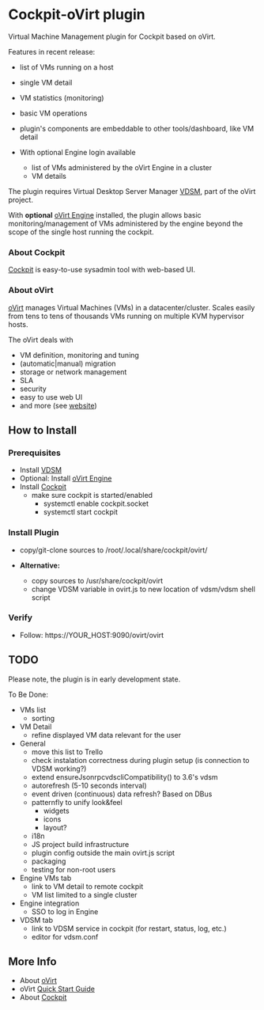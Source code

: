 # Cockpit-oVirt plugin
Virtual Machine Management plugin for Cockpit based on oVirt. 

Features in recent release:

* list of VMs running on a host
* single VM detail
* VM statistics (monitoring)
* basic VM operations
* plugin's components are embeddable to other tools/dashboard, like VM detail

* With optional Engine login available
    * list of VMs administered by the oVirt Engine in a cluster
    * VM details


The plugin requires Virtual Desktop Server Manager [VDSM](http://www.ovirt.org/Installing_VDSM_from_rpm), part of the oVirt project.

With **optional** [oVirt Engine](http://www.ovirt.org/Quick_Start_Guide) installed, the plugin allows basic monitoring/management of VMs administered by the engine beyond the scope of the single host running the cockpit. 

### About Cockpit
[Cockpit](http://cockpit-project.org/) is easy-to-use sysadmin tool with web-based UI.
 
### About oVirt
[oVirt](http://www.ovirt.org/Home) manages Virtual Machines (VMs) in a datacenter/cluster. 
Scales easily from tens to tens of thousands VMs running on multiple KVM hypervisor hosts.

The oVirt deals with
* VM definition, monitoring and tuning
* (automatic|manual) migration
* storage or network management
* SLA
* security
* easy to use web UI
* and more (see [website](http://www.ovirt.org/Home))
  

## How to Install
### Prerequisites 
* Install [VDSM](http://www.ovirt.org/Installing_VDSM_from_rpm)
* Optional: Install [oVirt Engine](http://www.ovirt.org/Quick_Start_Guide)
* Install [Cockpit](http://cockpit-project.org/running.html)
    * make sure cockpit is started/enabled
        * systemctl enable cockpit.socket
        * systemctl start cockpit

### Install Plugin
* copy/git-clone sources to /root/.local/share/cockpit/ovirt/

* **Alternative:**
    * copy sources to /usr/share/cockpit/ovirt
    * change VDSM variable in ovirt.js to new location of vdsm/vdsm shell script
    
### Verify
* Follow: https://YOUR_HOST:9090/ovirt/ovirt

## TODO 
Please note, the plugin is in early development state.

To Be Done:
* VMs list
    * sorting
* VM Detail
    * refine displayed VM data relevant for the user
* General
    * move this list to Trello
    * check instalation correctness during plugin setup (is connection to VDSM working?)
    * extend ensureJsonrpcvdscliCompatibility() to 3.6's vdsm
    * autorefresh (5-10 seconds interval)
    * event driven (continuous) data refresh? Based on DBus
    * patternfly to unify look&feel
        * widgets
        * icons
        * layout?
    * i18n
    * JS project build infrastructure
    * plugin config outside the main ovirt.js script
    * packaging
    * testing for non-root users
* Engine VMs tab
    * link to VM detail to remote cockpit
    * VM list limited to a single cluster 
* Engine integration
    * SSO to log in Engine 
* VDSM tab
    * link to VDSM service in cockpit (for restart, status, log, etc.)
    * editor for vdsm.conf


## More Info
* About [oVirt](http://www.ovirt.org/Home)
* oVirt [Quick Start Guide](http://www.ovirt.org/Quick_Start_Guide)
* About [Cockpit](http://cockpit-project.org/) 

